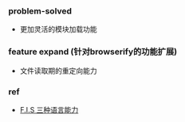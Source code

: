 ### problem-solved
- 更加灵活的模块加载功能

### feature expand (针对browserify的功能扩展)
- 文件读取期的重定向能力

### ref
- [F.I.S 三种语言能力](https://github.com/fex-team/fis/wiki/%E4%B8%89%E7%A7%8D%E8%AF%AD%E8%A8%80%E8%83%BD%E5%8A%9B)